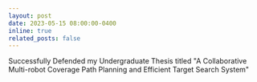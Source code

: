 ```yaml
---
layout: post
date: 2023-05-15 08:00:00-0400
inline: true
related_posts: false
---
```


Successfully Defended my Undergraduate Thesis titled "A Collaborative Multi-robot Coverage Path Planning and Efficient Target Search System"
